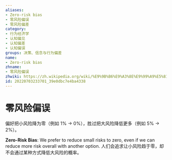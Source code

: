 ```yaml
---
aliases:
- Zero-risk bias
- 零风险偏误
- 零风险偏差
category:
- 行为经济学
- 认知偏见
- 认知偏差
- 认知偏误
groups: 决策、信念与行为偏差
name:
- Zero-risk bias
zhname:
- 零风险偏误
zhwiki: https://zh.wikipedia.org/wiki/%E9%9B%B6%E9%A3%8E%E9%99%A9%E5%81%8F%E8%AF%AF
id: 20220703233701_39e0dbc7e4ba4338
---
```


# 零风险偏误

偏好把小风险降为零（例如 1% → 0%），胜过把大风险降低更多（例如 5% → 2%）。

**Zero-Risk Bias**: We prefer to reduce small risks to zero, even if we can reduce more risk overall with another option.
人们会追求让小风险趋于零，却不会通过某种方式降低大风险的概率。